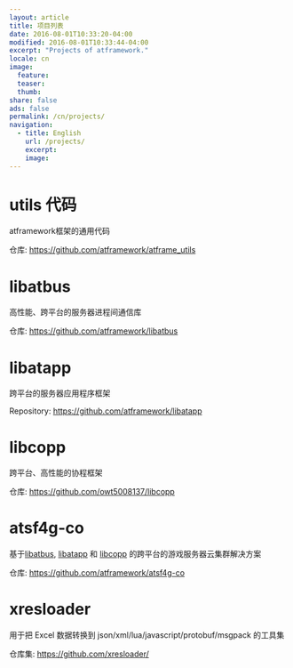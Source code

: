 ```yaml
---
layout: article
title: 项目列表
date: 2016-08-01T10:33:20-04:00
modified: 2016-08-01T10:33:44-04:00
excerpt: "Projects of atframework."
locale: cn
image:
  feature:
  teaser:
  thumb:
share: false
ads: false
permalink: /cn/projects/
navigation:
  - title: English
    url: /projects/
    excerpt:
    image:
---
```


# utils 代码
atframework框架的通用代码

仓库: https://github.com/atframework/atframe_utils  

# libatbus
高性能、跨平台的服务器进程间通信库

仓库: https://github.com/atframework/libatbus

# libatapp
跨平台的服务器应用程序框架

Repository: https://github.com/atframework/libatapp

# libcopp
跨平台、高性能的协程框架

仓库: https://github.com/owt5008137/libcopp

# atsf4g-co
基于[libatbus](https://github.com/atframework/libatbus), [libatapp](https://github.com/atframework/libatapp) 和 [libcopp](https://github.com/owt5008137/libcopp) 的跨平台的游戏服务器云集群解决方案

仓库: https://github.com/atframework/atsf4g-co

# xresloader
用于把 Excel 数据转换到 json/xml/lua/javascript/protobuf/msgpack 的工具集

仓库集: https://github.com/xresloader/
